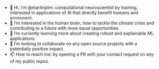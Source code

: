 - 👋 Hi, I’m @martinptm: computational neuroscientist by training, interested in applications of AI that directly benefit humans and environent.
- 👀 I’m interested in the human brain, how to tackle the climate crisis and contributing to a future with more equal opportunities.
- 🌱 I’m currently learning more about creating robust and explainable ML applications.
- 💞️ I’m looking to collaborate on any open source projects with a potentially positive impact.
- 📫 How to reach me: by opening a PR with your contact request on any of my public repos.

<!---
martinptm/martinptm is a ✨ special ✨ repository because its `README.md` (this file) appears on your GitHub profile.
You can click the Preview link to take a look at your changes.
--->
